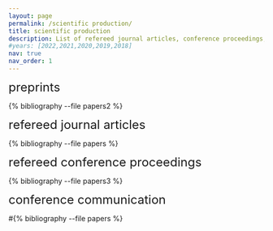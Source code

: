 ```yaml
---
layout: page
permalink: /scientific production/
title: scientific production
description: List of refereed journal articles, conference proceedings, preprints, and communications.
#years: [2022,2021,2020,2019,2018]
nav: true
nav_order: 1
---
```

<!-- _pages/publications.md -->
<div><font size="+2">preprints</font></div>
<div class="publications">

{% bibliography --file papers2 %}

</div>

<div><font size="+2">refereed journal articles</font></div>
<div class="publications">

{% bibliography --file papers %}

</div>


<div><font size="+2">refereed conference proceedings</font></div>
<div class="publications">

{% bibliography --file papers3 %}

</div>

<div><font size="+2">conference communication</font></div>
<div class="publications">

#{% bibliography --file papers %}

</div>
